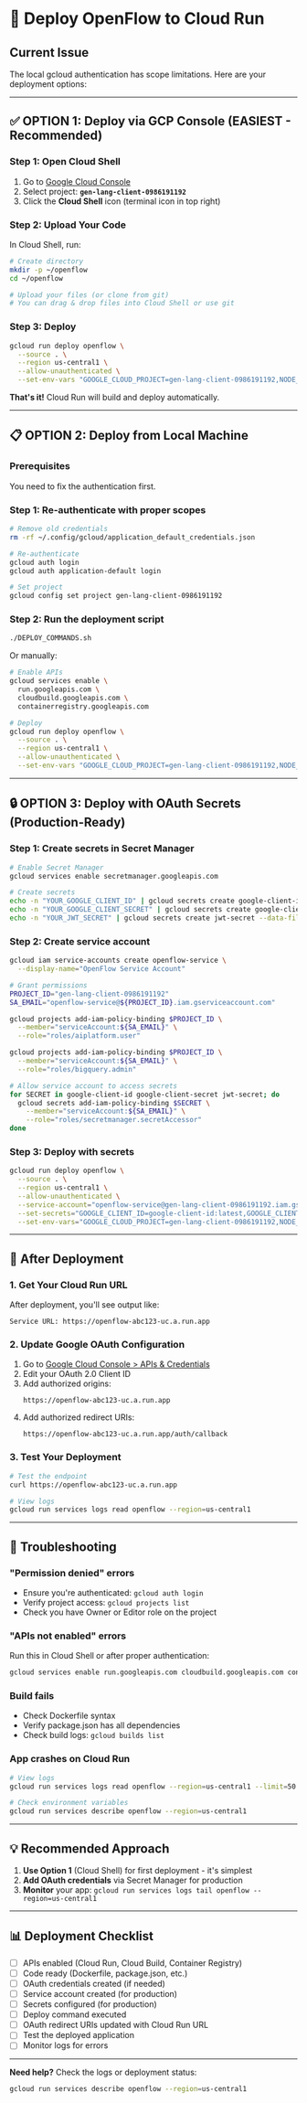 # 🚀 Deploy OpenFlow to Cloud Run

## Current Issue
The local gcloud authentication has scope limitations. Here are your deployment options:

---

## ✅ **OPTION 1: Deploy via GCP Console** (EASIEST - Recommended)

### Step 1: Open Cloud Shell
1. Go to [Google Cloud Console](https://console.cloud.google.com/)
2. Select project: **`gen-lang-client-0986191192`**
3. Click the **Cloud Shell** icon (terminal icon in top right)

### Step 2: Upload Your Code
In Cloud Shell, run:
```bash
# Create directory
mkdir -p ~/openflow
cd ~/openflow

# Upload your files (or clone from git)
# You can drag & drop files into Cloud Shell or use git
```

### Step 3: Deploy
```bash
gcloud run deploy openflow \
  --source . \
  --region us-central1 \
  --allow-unauthenticated \
  --set-env-vars "GOOGLE_CLOUD_PROJECT=gen-lang-client-0986191192,NODE_ENV=production,VERTEX_AI_LOCATION=us-central1"
```

**That's it!** Cloud Run will build and deploy automatically.

---

## 📋 **OPTION 2: Deploy from Local Machine**

### Prerequisites
You need to fix the authentication first.

### Step 1: Re-authenticate with proper scopes
```bash
# Remove old credentials
rm -rf ~/.config/gcloud/application_default_credentials.json

# Re-authenticate
gcloud auth login
gcloud auth application-default login

# Set project
gcloud config set project gen-lang-client-0986191192
```

### Step 2: Run the deployment script
```bash
./DEPLOY_COMMANDS.sh
```

Or manually:
```bash
# Enable APIs
gcloud services enable \
  run.googleapis.com \
  cloudbuild.googleapis.com \
  containerregistry.googleapis.com

# Deploy
gcloud run deploy openflow \
  --source . \
  --region us-central1 \
  --allow-unauthenticated \
  --set-env-vars "GOOGLE_CLOUD_PROJECT=gen-lang-client-0986191192,NODE_ENV=production"
```

---

## 🔒 **OPTION 3: Deploy with OAuth Secrets** (Production-Ready)

### Step 1: Create secrets in Secret Manager
```bash
# Enable Secret Manager
gcloud services enable secretmanager.googleapis.com

# Create secrets
echo -n "YOUR_GOOGLE_CLIENT_ID" | gcloud secrets create google-client-id --data-file=-
echo -n "YOUR_GOOGLE_CLIENT_SECRET" | gcloud secrets create google-client-secret --data-file=-
echo -n "YOUR_JWT_SECRET" | gcloud secrets create jwt-secret --data-file=-
```

### Step 2: Create service account
```bash
gcloud iam service-accounts create openflow-service \
  --display-name="OpenFlow Service Account"

# Grant permissions
PROJECT_ID="gen-lang-client-0986191192"
SA_EMAIL="openflow-service@${PROJECT_ID}.iam.gserviceaccount.com"

gcloud projects add-iam-policy-binding $PROJECT_ID \
  --member="serviceAccount:${SA_EMAIL}" \
  --role="roles/aiplatform.user"

gcloud projects add-iam-policy-binding $PROJECT_ID \
  --member="serviceAccount:${SA_EMAIL}" \
  --role="roles/bigquery.admin"

# Allow service account to access secrets
for SECRET in google-client-id google-client-secret jwt-secret; do
  gcloud secrets add-iam-policy-binding $SECRET \
    --member="serviceAccount:${SA_EMAIL}" \
    --role="roles/secretmanager.secretAccessor"
done
```

### Step 3: Deploy with secrets
```bash
gcloud run deploy openflow \
  --source . \
  --region us-central1 \
  --allow-unauthenticated \
  --service-account="openflow-service@gen-lang-client-0986191192.iam.gserviceaccount.com" \
  --set-secrets="GOOGLE_CLIENT_ID=google-client-id:latest,GOOGLE_CLIENT_SECRET=google-client-secret:latest,JWT_SECRET=jwt-secret:latest" \
  --set-env-vars="GOOGLE_CLOUD_PROJECT=gen-lang-client-0986191192,NODE_ENV=production,VERTEX_AI_LOCATION=us-central1"
```

---

## 📝 **After Deployment**

### 1. Get Your Cloud Run URL
After deployment, you'll see output like:
```
Service URL: https://openflow-abc123-uc.a.run.app
```

### 2. Update Google OAuth Configuration
1. Go to [Google Cloud Console > APIs & Credentials](https://console.cloud.google.com/apis/credentials)
2. Edit your OAuth 2.0 Client ID
3. Add authorized origins:
   ```
   https://openflow-abc123-uc.a.run.app
   ```
4. Add authorized redirect URIs:
   ```
   https://openflow-abc123-uc.a.run.app/auth/callback
   ```

### 3. Test Your Deployment
```bash
# Test the endpoint
curl https://openflow-abc123-uc.a.run.app

# View logs
gcloud run services logs read openflow --region=us-central1
```

---

## 🔧 **Troubleshooting**

### "Permission denied" errors
- Ensure you're authenticated: `gcloud auth login`
- Verify project access: `gcloud projects list`
- Check you have Owner or Editor role on the project

### "APIs not enabled" errors
Run this in Cloud Shell or after proper authentication:
```bash
gcloud services enable run.googleapis.com cloudbuild.googleapis.com containerregistry.googleapis.com
```

### Build fails
- Check Dockerfile syntax
- Verify package.json has all dependencies
- Check build logs: `gcloud builds list`

### App crashes on Cloud Run
```bash
# View logs
gcloud run services logs read openflow --region=us-central1 --limit=50

# Check environment variables
gcloud run services describe openflow --region=us-central1
```

---

## 💡 **Recommended Approach**

1. **Use Option 1** (Cloud Shell) for first deployment - it's simplest
2. **Add OAuth credentials** via Secret Manager for production
3. **Monitor** your app: `gcloud run services logs tail openflow --region=us-central1`

---

## 📊 **Deployment Checklist**

- [ ] APIs enabled (Cloud Run, Cloud Build, Container Registry)
- [ ] Code ready (Dockerfile, package.json, etc.)
- [ ] OAuth credentials created (if needed)
- [ ] Service account created (for production)
- [ ] Secrets configured (for production)
- [ ] Deploy command executed
- [ ] OAuth redirect URIs updated with Cloud Run URL
- [ ] Test the deployed application
- [ ] Monitor logs for errors

---

**Need help?** Check the logs or deployment status:
```bash
gcloud run services describe openflow --region=us-central1
```


